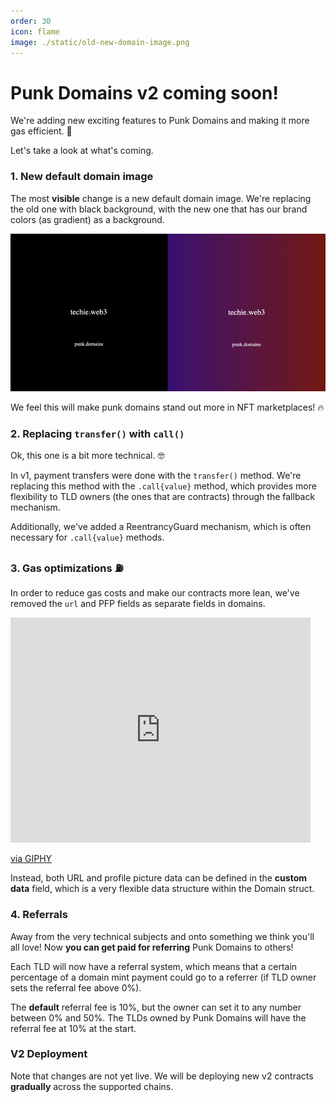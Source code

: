 ```yaml
---
order: 30
icon: flame
image: ./static/old-new-domain-image.png
---
```


# Punk Domains v2 coming soon!

We're adding new exciting features to Punk Domains and making it more gas efficient. 🤘

Let's take a look at what's coming.

### 1. New default domain image

The most **visible** change is a new default domain image. We're replacing the old one with black background, with the new one that has our brand colors (as gradient) as a background.

![](/static/old-new-domain-image.png)

We feel this will make punk domains stand out more in NFT marketplaces! 🔥

### 2. Replacing `transfer()` with `call()`

Ok, this one is a bit more technical. 🤓

In v1, payment transfers were done with the `transfer()` method. We're replacing this method with the `.call{value}` method, which provides more flexibility to TLD owners (the ones that are contracts) through the fallback mechanism. 

Additionally, we've added a ReentrancyGuard mechanism, which is often necessary for `.call{value}` methods.

### 3. Gas optimizations ⛽

In order to reduce gas costs and make our contracts more lean, we've removed the `url` and PFP fields as separate fields in domains. 

<iframe src="https://giphy.com/embed/1uXj5hl0EMj0Tfe8Ub" width="480" height="360" frameBorder="0" class="giphy-embed" allowFullScreen></iframe><p><a href="https://giphy.com/gifs/dad-dude-basic-1uXj5hl0EMj0Tfe8Ub">via GIPHY</a></p>

Instead, both URL and  profile picture data can be defined in the **custom data** field, which is a very flexible data structure within the Domain struct.

### 4. Referrals

Away from the very technical subjects and onto something we think you'll all love! Now **you can get paid for referring** Punk Domains to others!

Each TLD will now have a referral system, which means that a certain percentage of a domain mint payment could go to a referrer (if TLD owner sets the referral fee above 0%). 

The **default** referral fee is 10%, but the owner can set it to any number between 0% and 50%. The TLDs owned by Punk Domains will have the referral fee at 10% at the start.

### V2 Deployment

Note that changes are not yet live. We will be deploying new v2 contracts **gradually** across the supported chains.
